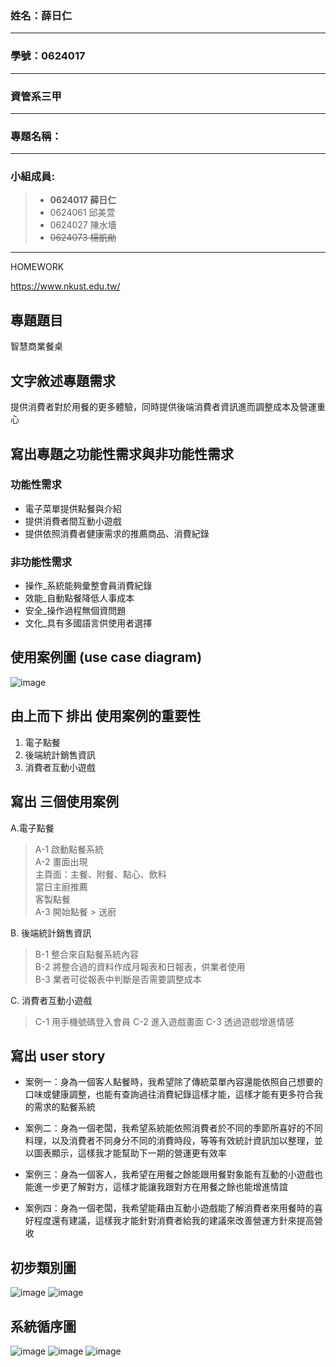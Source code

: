 ### 姓名：薛日仁
***
### 學號：0624017
***
### 資管系三甲
***
### 專題名稱：
***
### 小組成員:

> * **0624017 薛日仁**
> * 0624061 邱美萱
> * 0624027 陳水墻
> * ~~0624073 楊凱勛~~
***
HOMEWORK

<https://www.nkust.edu.tw/>


## 專題題目
智慧商業餐桌
## 文字敘述專題需求
提供消費者對於用餐的更多體驗，同時提供後端消費者資訊進而調整成本及營運重心
## 寫出專題之功能性需求與非功能性需求
### 功能性需求 
- 電子菜單提供點餐與介紹
- 提供消費者間互動小遊戲
- 提供依照消費者健康需求的推薦商品、消費紀錄
### 非功能性需求
- 操作_系統能夠彙整會員消費紀錄
- 效能_自動點餐降低人事成本
- 安全_操作過程無個資問題
- 文化_具有多國語言供使用者選擇
## 使用案例圖 (use case diagram)
![image](usecase.jpg)

## 由上而下 排出 使用案例的重要性
1. 電子點餐
2. 後端統計銷售資訊
3. 消費者互動小遊戲

## 寫出 三個使用案例
A.電子點餐
> A-1 啟動點餐系統  
> A-2 畫面出現  
>     主頁面：主餐、附餐、點心、飲料   
>     當日主廚推薦   
>     客製點餐  
> A-3 開始點餐 > 送廚  
   
B. 後端統計銷售資訊  
> B-1 整合來自點餐系統內容  
> B-2 將整合過的資料作成月報表和日報表，供業者使用  
> B-3 業者可從報表中判斷是否需要調整成本  

C. 消費者互動小遊戲
> C-1 用手機號碼登入會員 
> C-2 進入遊戲畫面 
> C-3 透過遊戲增進情感 
## 寫出 user story 
 * 案例一：身為一個客人點餐時，我希望除了傳統菜單內容還能依照自己想要的口味或健康調整，也能有查詢過往消費紀錄這樣才能，這樣才能有更多符合我的需求的點餐系統

 * 案例二：身為一個老闆，我希望系統能依照消費者於不同的季節所喜好的不同料理，以及消費者不同身分不同的消費時段，等等有效統計資訊加以整理，並以圖表顯示，這樣我才能幫助下一期的營運更有效率

 * 案例三：身為一個客人，我希望在用餐之餘能跟用餐對象能有互動的小遊戲也能進一步更了解對方，這樣才能讓我跟對方在用餐之餘也能增進情誼
 
 * 案例四：身為一個老闆，我希望能藉由互動小遊戲能了解消費者來用餐時的喜好程度還有建議，這樣我才能針對消費者給我的建議來改善營運方針來提高營收

##  初步類別圖
![image](https://github.com/Roy1028/oo_1/blob/master/%E5%88%9D%E6%AD%A5%E9%A1%9E%E5%88%A51.png)
![image](https://github.com/Roy1028/oo_1/blob/master/%E5%88%9D%E6%AD%A5%E9%A1%9E%E5%88%A5%E9%BB%9E%E9%A4%90%E7%B3%BB%E7%B5%B1.png)


##  系統循序圖
![image](https://github.com/Roy1028/oo_1/blob/master/%E9%81%8A%E6%88%B2%E5%BE%AA%E5%BA%8F.png)
![image](https://github.com/Roy1028/oo_1/blob/master/%E9%BB%9E%E9%A4%90%E5%BE%AA%E5%BA%8F%E5%9C%96.png)
![image](https://github.com/Roy1028/oo_1/blob/master/%E5%95%86%E5%AE%B6-%E5%BE%8C%E7%AB%AF.png)
